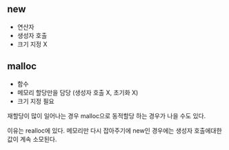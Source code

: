 ## new

- 연산자
- 생성자 호출
- 크기 지정 X

## malloc

- 함수
- 메모리 할당만을 담당 (생성자 호출 X, 초기화 X)
- 크기 지정 필요

재할당이 많이 일어나는 경우 malloc으로 동적할당 하는 경우가 나을 수도 있다.

이유는 realloc에 있다. 메모리만 다시 잡아주기에 new인 경우에는 생성자 호출에대한 값이 계속 소모된다.
